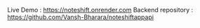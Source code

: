 Live Demo : https://noteshift.onrender.com
Backend repository : https://github.com/Vansh-Bharara/noteshiftappapi
